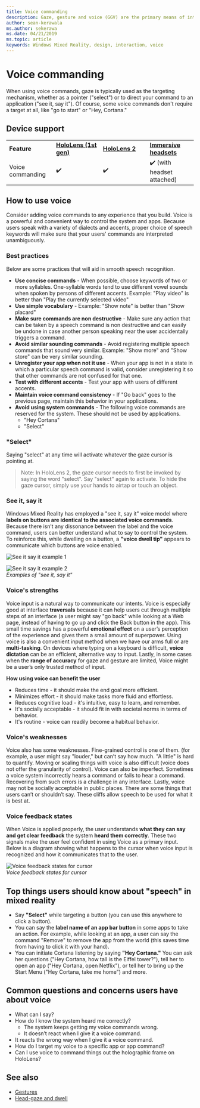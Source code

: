 ```yaml
---
title: Voice commanding
description: Gaze, gesture and voice (GGV) are the primary means of interaction on HoloLens. This article provides thoughtful guidance on voice design.
author: sean-kerawala
ms.author: sekerawa
ms.date: 04/21/2019
ms.topic: article
keywords: Windows Mixed Reality, design, interaction, voice
---
```



# Voice commanding

When using voice commands, gaze is typically used as the targeting mechanism, whether as a pointer ("select") or to direct your command to an application ("see it, say it"). Of course, some voice commands don't require a target at all, like "go to start" or "Hey, Cortana."


## Device support

<table>
    <colgroup>
    <col width="25%" />
    <col width="25%" />
    <col width="25%" />
    <col width="25%" />
    </colgroup>
    <tr>
        <td><strong>Feature</strong></td>
        <td><a href="/hololens/hololens1-hardware"><strong>HoloLens (1st gen)</strong></a></td>
        <td><a href="https://docs.microsoft.com/hololens/hololens2-hardware"><strong>HoloLens 2</strong></td>
        <td><a href="/windows/mixed-reality/enthusiast-guide/immersive-headset-hardware-details"><strong>Immersive headsets</strong></a></td>
    </tr>
     <tr>
        <td>Voice commanding</td>
        <td>✔️</td>
        <td>✔️</td>
        <td>✔️ (with headset attached)</td>
    </tr>
</table>



## How to use voice

Consider adding voice commands to any experience that you build. Voice is a powerful and convenient way to control the system and apps. Because users speak with a variety of dialects and accents, proper choice of speech keywords will make sure that your users' commands are interpreted unambiguously.

### Best practices

Below are some practices that will aid in smooth speech recognition.
* **Use concise commands** - When possible, choose keywords of two or more syllables. One-syllable words tend to use different vowel sounds when spoken by persons of different accents. Example: "Play video" is better than "Play the currently selected video"
* **Use simple vocabulary** - Example: "Show note" is better than "Show placard"
* **Make sure commands are non destructive** - Make sure any action that can be taken by a speech command is non destructive and can easily be undone in case another person speaking near the user accidentally triggers a command.
* **Avoid similar sounding commands** - Avoid registering multiple speech commands that sound very similar. Example: "Show more" and "Show store" can be very similar sounding.
* **Unregister your app when not it use** - When your app is not in a state in which a particular speech command is valid, consider unregistering it so that other commands are not confused for that one.
* **Test with different accents** - Test your app with users of different accents.
* **Maintain voice command consistency** - If "Go back" goes to the previous page, maintain this behavior in your applications.
* **Avoid using system commands** - The following voice commands are reserved for the system. These should not be used by applications.
   * "Hey Cortana"
   * "Select"

### "Select"

Saying "select" at any time will activate whatever the gaze cursor is pointing at. 

>Note: In HoloLens 2, the gaze cursor needs to first be invoked by saying the word "select". Say "select" again to activate. To hide the gaze cursor, simply use your hands to airtap or touch an object. 

### See it, say it

Windows Mixed Reality has employed a "see it, say it" voice model where **labels on buttons are identical to the associated voice commands**. Because there isn’t any dissonance between the label and the voice command, users can better understand what to say to control the system. To reinforce this, while dwelling on a button, a **"voice dwell tip"** appears to communicate which buttons are voice enabled.


![See it say it example 1](../design/images/voice-seeitsayit1-640px.jpg)

![See it say it example 2](../design/images/voice-seeitsayit2-640px.jpg)<br>
*Examples of "see it, say it"*

### Voice's strengths

Voice input is a natural way to communicate our intents. Voice is especially good at interface **traversals** because it can help users cut through multiple steps of an interface (a user might say "go back" while looking at a Web page, instead of having to go up and click the Back button in the app). This small time savings has a powerful **emotional effect** on a user’s perception of the experience and gives them a small amount of superpower. Using voice is also a convenient input method when we have our arms full or are **multi-tasking**. On devices where typing on a keyboard is difficult, **voice dictation** can be an efficient, alternative way to input. Lastly, in some cases when the **range of accuracy** for gaze and gesture are limited, Voice might be a user’s only trusted method of input.

**How using voice can benefit the user**
* Reduces time - it should make the end goal more efficient.
* Minimizes effort - it should make tasks more fluid and effortless.
* Reduces cognitive load - it's intuitive, easy to learn, and remember.
* It's socially acceptable - it should fit in with societal norms in terms of behavior.
* It's routine - voice can readily become a habitual behavior.

### Voice's weaknesses

Voice also has some weaknesses. Fine-grained control is one of them. (for example, a user might say "louder," but can’t say how much. "A little" is hard to quantify. Moving or scaling things with voice is also difficult (voice does not offer the granularity of control). Voice can also be imperfect. Sometimes a voice system incorrectly hears a command or fails to hear a command. Recovering from such errors is a challenge in any interface. Lastly, voice may not be socially acceptable in public places. There are some things that users can’t or shouldn’t say. These cliffs allow speech to be used for what it is best at.

### Voice feedback states

When Voice is applied properly, the user understands **what they can say and get clear feedback** the system **heard them correctly**. These two signals make the user feel confident in using Voice as a primary input. Below is a diagram showing what happens to the cursor when voice input is recognized and how it communicates that to the user.

![Voice feedback states for cursor](../design/images/voicefeedbackstates.png)<br>
*Voice feedback states for cursor*

## Top things users should know about "speech" in mixed reality
* Say **"Select"** while targeting a button (you can use this anywhere to click a button).
* You can say the **label name of an app bar button** in some apps to take an action. For example, while looking at an app, a user can say the command "Remove" to remove the app from the world (this saves time from having to click it with your hand).
* You can initiate Cortana listening by saying **"Hey Cortana."** You can ask her questions ("Hey Cortana, how tall is the Eiffel tower?"), tell her to open an app ("Hey Cortana, open Netflix"), or tell her to bring up the Start Menu ("Hey Cortana, take me home") and more.

## Common questions and concerns users have about voice
* What can I say?
* How do I know the system heard me correctly?
   * The system keeps getting my voice commands wrong.
   * It doesn’t react when I give it a voice command.
* It reacts the wrong way when I give it a voice command.
* How do I target my voice to a specific app or app command?
* Can I use voice to command things out the holographic frame on HoloLens?

## See also
* [Gestures](../design/gaze-and-commit.md#composite-gestures)
* [Head-gaze and dwell](../design/gaze-and-dwell.md)